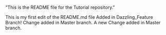 "This is the README file for the Tutorial repository."

This is my first edit of the README.md file
Added in Dazzling_Feature Branch!
Change added in Master branch.
A new Change added in Master branch.

